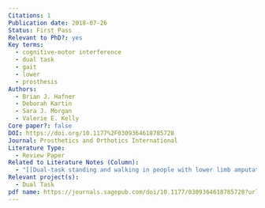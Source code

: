 ```yaml
---
Citations: 1
Publication date: 2018-07-26
Status: First Pass
Relevant to PhD?: yes
Key terms:
  - cognitive-motor interference
  - dual task
  - gait
  - lower
  - prosthesis
Authors:
  - Brian J. Hafner
  - Deborah Kartin
  - Sara J. Morgan
  - Valerie E. Kelly
Core paper?: false
DOI: https://doi.org/10.1177%2F0309364618785728
Journal: Prosthetics and Orthotics International
Literature Type:
  - Review Paper
Related to Literature Notes (Column):
  - "[[Dual-task standing and walking in people with lower limb amputation- A structured review 2]]"
Relevant project(s):
  - Dual Task
pdf name: https://journals.sagepub.com/doi/10.1177/0309364618785728?url_ver=Z39.88-2003&rfr_id=ori:rid:crossref.org&rfr_dat=cr_pub%20%200pubmed
---
```

